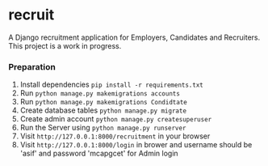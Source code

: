 # recruit

A Django recruitment application for Employers, Candidates and Recruiters. This project is a work in progress.


### Preparation
1. Install dependencies `pip install -r requirements.txt`
2. Run `python manage.py makemigrations accounts`
3. Run `python manage.py makemigrations Condidtate`
4. Create database tables `python manage.py migrate`
5. Create admin account `python manage.py createsuperuser`
6. Run the Server using `python manage.py runserver`
7. Visit `http://127.0.0.1:8000/recruitment` in your browser
8. Visit `http://127.0.0.1:8000/login` in brower and username should be 'asif' and password 'mcapgcet' for Admin login
